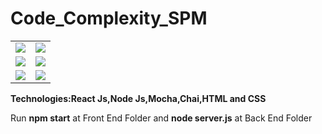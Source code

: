 # Code_Complexity_SPM

<table>
  <tr>
    <td><img src="https://github.com/ShriLingam23/Code_Complexity_SPM/blob/master/Screenshot/1.PNG"></td>
    <td><img src="https://github.com/ShriLingam23/Code_Complexity_SPM/blob/master/Screenshot/2.PNG"></td>
  </tr>
  <tr>
    <td><img src="https://github.com/ShriLingam23/Code_Complexity_SPM/blob/master/Screenshot/5.PNG"></td>
    <td><img src="https://github.com/ShriLingam23/Code_Complexity_SPM/blob/master/Screenshot/4.PNG"></td>
  </tr>
  <tr>
    <td><img src="https://github.com/ShriLingam23/Code_Complexity_SPM/blob/master/Screenshot/6.PNG"></td>
    <td><img src="https://github.com/ShriLingam23/Code_Complexity_SPM/blob/master/Screenshot/7.PNG"></td>
  </tr>
</table>


<p><b>Technologies:React Js,Node Js,Mocha,Chai,HTML and CSS</b></p>
Run <b>npm start</b> at Front End Folder and <b>node server.js</b> at Back End Folder





